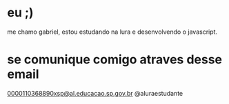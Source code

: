 # eu ;)

me chamo gabriel, estou estudando na lura e desenvolvendo o javascript.

# se comunique comigo atraves desse email

0000110368890xsp@al.educacao.sp.gov.br
@aluraestudante


